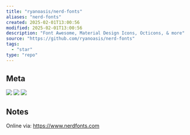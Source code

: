 ```yaml
---
title: "ryanoasis/nerd-fonts"
aliases: "nerd-fonts"
created: 2025-02-01T13:00:56
modified: 2025-02-01T13:00:56
description: "Font Awesome, Material Design Icons, Octicons, & more"
source: "https://github.com/ryanoasis/nerd-fonts"
tags:
  - "star"
type: "repo"
---
```

## Meta

![](https://img.shields.io/github/stars/ryanoasis/nerd-fonts?style=for-the-badge&label=stars) ![](https://img.shields.io/github/repo-size/ryanoasis/nerd-fonts?style=for-the-badge&label=size) ![](https://img.shields.io/github/created-at/ryanoasis/nerd-fonts?style=for-the-badge&label=since)

## Notes

Online via: https://www.nerdfonts.com